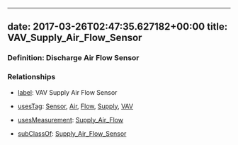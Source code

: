 
---
date: 2017-03-26T02:47:35.627182+00:00
title: VAV_Supply_Air_Flow_Sensor
---
### Definition: Discharge Air Flow Sensor

### Relationships

* [label](http://www.w3.org/2000/01/rdf-schema#label): VAV Supply Air Flow Sensor

* [usesTag](https://brickschema.org/schema/1.0/BrickFrame#usesTag): [Sensor](https://brickschema.org/schema/1.0/BrickTag#Sensor), [Air](https://brickschema.org/schema/1.0/BrickTag#Air), [Flow](https://brickschema.org/schema/1.0/BrickTag#Flow), [Supply](https://brickschema.org/schema/1.0/BrickTag#Supply), [VAV](https://brickschema.org/schema/1.0/BrickTag#VAV)

* [usesMeasurement](https://brickschema.org/schema/1.0/BrickFrame#usesMeasurement): [Supply_Air_Flow](https://brickschema.org/schema/1.0/Brick#Supply_Air_Flow)

* [subClassOf](http://www.w3.org/2000/01/rdf-schema#subClassOf): [Supply_Air_Flow_Sensor](https://brickschema.org/schema/1.0/Brick#Supply_Air_Flow_Sensor)
